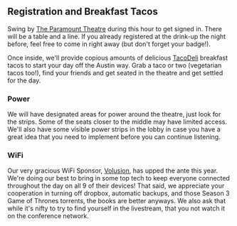 ## Registration and Breakfast Tacos

Swing by [The Paramount Theatre](http://goo.gl/maps/M3nKP) during this hour to get signed
in. There will be a table and a line. If you already registered at the drink-up the night
before, feel free to come in right away (but don't forget your badge!).

Once inside, we'll provide copious amounts of delicious [TacoDeli](http://tacodeli.com/)
breakfast tacos to start your day off the Austin way. Grab a taco or two (vegetarian tacos
too!), find your friends and get seated in the theatre and get settled for the day.

### Power

We will have designated areas for power around the theatre, just look for the strips. Some
of the seats closer to the middle may have limited access. We'll also have some visible
power strips in the lobby in case you have a great idea that you need to implement before
you can continue listening.

### WiFi

Our very gracious WiFi Sponsor, [Volusion](http://www.volusion.com/careers/), has upped the
ante this year. We're doing our best to bring in some top tech to keep everyone connected
throughout the day on all 9 of their devices! That said, we appreciate your cooperation in
turning off dropbox, automatic backups, and those Season 3 Game of Thrones torrents, the
books are better anyways. We also ask that while it's nifty to try to find yourself in the
livestream, that you not watch it on the conference network.
